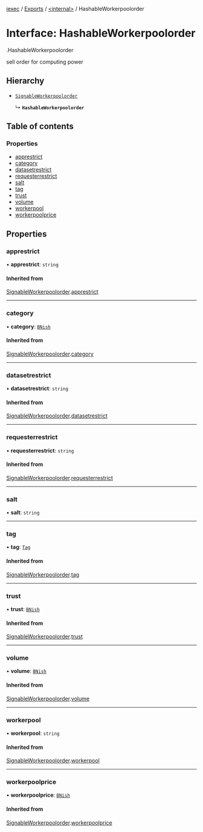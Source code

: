 [iexec](../README.md) / [Exports](../modules.md) / [<internal\>](../modules/internal_.md) / HashableWorkerpoolorder

# Interface: HashableWorkerpoolorder

[<internal>](../modules/internal_.md).HashableWorkerpoolorder

sell order for computing power

## Hierarchy

- [`SignableWorkerpoolorder`](internal_.SignableWorkerpoolorder.md)

  ↳ **`HashableWorkerpoolorder`**

## Table of contents

### Properties

- [apprestrict](internal_.HashableWorkerpoolorder.md#apprestrict)
- [category](internal_.HashableWorkerpoolorder.md#category)
- [datasetrestrict](internal_.HashableWorkerpoolorder.md#datasetrestrict)
- [requesterrestrict](internal_.HashableWorkerpoolorder.md#requesterrestrict)
- [salt](internal_.HashableWorkerpoolorder.md#salt)
- [tag](internal_.HashableWorkerpoolorder.md#tag)
- [trust](internal_.HashableWorkerpoolorder.md#trust)
- [volume](internal_.HashableWorkerpoolorder.md#volume)
- [workerpool](internal_.HashableWorkerpoolorder.md#workerpool)
- [workerpoolprice](internal_.HashableWorkerpoolorder.md#workerpoolprice)

## Properties

### apprestrict

• **apprestrict**: `string`

#### Inherited from

[SignableWorkerpoolorder](internal_.SignableWorkerpoolorder.md).[apprestrict](internal_.SignableWorkerpoolorder.md#apprestrict)

___

### category

• **category**: [`BNish`](../modules.md#bnish)

#### Inherited from

[SignableWorkerpoolorder](internal_.SignableWorkerpoolorder.md).[category](internal_.SignableWorkerpoolorder.md#category)

___

### datasetrestrict

• **datasetrestrict**: `string`

#### Inherited from

[SignableWorkerpoolorder](internal_.SignableWorkerpoolorder.md).[datasetrestrict](internal_.SignableWorkerpoolorder.md#datasetrestrict)

___

### requesterrestrict

• **requesterrestrict**: `string`

#### Inherited from

[SignableWorkerpoolorder](internal_.SignableWorkerpoolorder.md).[requesterrestrict](internal_.SignableWorkerpoolorder.md#requesterrestrict)

___

### salt

• **salt**: `string`

___

### tag

• **tag**: [`Tag`](../modules.md#tag)

#### Inherited from

[SignableWorkerpoolorder](internal_.SignableWorkerpoolorder.md).[tag](internal_.SignableWorkerpoolorder.md#tag)

___

### trust

• **trust**: [`BNish`](../modules.md#bnish)

#### Inherited from

[SignableWorkerpoolorder](internal_.SignableWorkerpoolorder.md).[trust](internal_.SignableWorkerpoolorder.md#trust)

___

### volume

• **volume**: [`BNish`](../modules.md#bnish)

#### Inherited from

[SignableWorkerpoolorder](internal_.SignableWorkerpoolorder.md).[volume](internal_.SignableWorkerpoolorder.md#volume)

___

### workerpool

• **workerpool**: `string`

#### Inherited from

[SignableWorkerpoolorder](internal_.SignableWorkerpoolorder.md).[workerpool](internal_.SignableWorkerpoolorder.md#workerpool)

___

### workerpoolprice

• **workerpoolprice**: [`BNish`](../modules.md#bnish)

#### Inherited from

[SignableWorkerpoolorder](internal_.SignableWorkerpoolorder.md).[workerpoolprice](internal_.SignableWorkerpoolorder.md#workerpoolprice)
